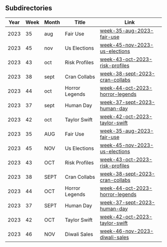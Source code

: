 ## Subdirectories

| Year | Week | Month | Title | Link |
| ---- | ---- | ----- | ----- | ---- |
| 2023 | 35 | aug | Fair Use | [week-35-aug-2023-fair-use](./2023/week-35-aug-2023-fair-use) |
| 2023 | 45 | nov | Us Elections | [week-45-nov-2023-us-elections](./2023/week-45-nov-2023-us-elections) |
| 2023 | 43 | oct | Risk Profiles | [week-43-oct-2023-risk-profiles](./2023/week-43-oct-2023-risk-profiles) |
| 2023 | 38 | sept | Cran Collabs | [week-38-sept-2023-cran-collabs](./2023/week-38-sept-2023-cran-collabs) |
| 2023 | 44 | oct | Horror Legends | [week-44-oct-2023-horror-legends](./2023/week-44-oct-2023-horror-legends) |
| 2023 | 37 | sept | Human Day | [week-37-sept-2023-human-day](./2023/week-37-sept-2023-human-day) |
| 2023 | 42 | oct | Taylor Swift | [week-42-oct-2023-taylor-swift](./2023/week-42-oct-2023-taylor-swift) |
| 2023 | 35 | AUG | Fair Use | [week-35-aug-2023-fair-use](./2023/week-35-aug-2023-fair-use) |
| 2023 | 45 | NOV | Us Elections | [week-45-nov-2023-us-elections](./2023/week-45-nov-2023-us-elections) |
| 2023 | 43 | OCT | Risk Profiles | [week-43-oct-2023-risk-profiles](./2023/week-43-oct-2023-risk-profiles) |
| 2023 | 38 | SEPT | Cran Collabs | [week-38-sept-2023-cran-collabs](./2023/week-38-sept-2023-cran-collabs) |
| 2023 | 44 | OCT | Horror Legends | [week-44-oct-2023-horror-legends](./2023/week-44-oct-2023-horror-legends) |
| 2023 | 37 | SEPT | Human Day | [week-37-sept-2023-human-day](./2023/week-37-sept-2023-human-day) |
| 2023 | 42 | OCT | Taylor Swift | [week-42-oct-2023-taylor-swift](./2023/week-42-oct-2023-taylor-swift) |
| 2023 | 46 | NOV | Diwali Sales | [week-46-nov-2023-diwali-sales](./2023/week-46-nov-2023-diwali-sales) |
